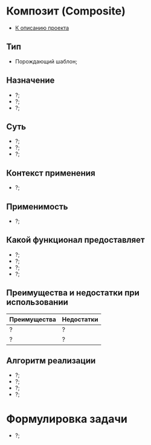 # Композит (Composite)
* [К описанию проекта](https://github.com/engine-it-in/java-design-patterns)
## Тип
* Порождающий шаблон;
## Назначение
* ?;
* ?;
* ?;
## Суть
* ?;
* ?;
* ?;
## Контекст применения
* ?;
## Применимость
* ?; 
## Какой функционал предоставляет
* ?;
* ?;
* ?;
* ?;
## Преимущества и недостатки при использовании
| Преимущества | Недостатки |
|--------------|------------|
| ?            | ?          |
| ?            | ?          |
## Алгоритм реализации
* ?;
* ?;
* ?;
* ?;
# Формулировка задачи
* ?;